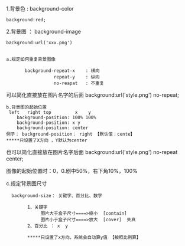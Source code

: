 1.背景色 : background-color

    background:red;


2.背景图 ： background-image

    background:url('xxx.png')


    a.规定如何重复背景图像

           background-repeat-x    : 横向	
                      repeat-y    : 纵向
                      no-reapat   : 不重复    
可以简化直接放在图片名字的后面
     background:url('style.png') no-repeat;

    b.背景图的起始位置
     left   right top         x    y
        background-position: 100% 100%                        
        background-position: x y
        background-position: center 
    例子： background-position： right 【默认值：cente】
    *****只设置了X方向 ，Y默认为center

也可以简化直接放在图片名字后面 
   background:url('style.png') no-repeat center;

   图像的起始位置时：0，0.剧中50%，右下角10%，100%

   c.规定背景图尺寸

      background-size： 关键字、百分比、数字

            1、关键字
                 图片大于盒子尺寸====>缩小  [contain]
                 图片小于盒子尺寸====>放大  [cover]  失真
            2、百分比 ： x  y 

            *****只设置了x方向，系统会自动算y值 【按照比例算】





